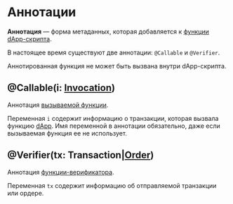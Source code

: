# Аннотации

**Аннотация** — форма метаданных, которая добавляется к [функции](/ru/ride/functions/) [dApp-скрипта](/ru/ride/script/script-types/dapp-script).

В настоящее время существуют две аннотации: `@Callable` и `@Verifier`.

Аннотированная функция не может быть вызвана внутри dApp-скрипта.

## @Callable(i: [Invocation](/ru/ride/structures/common-structures/invocation))

Аннотация [вызываемой функции](/ru/ride/functions/callable-function).

Переменная `i` содержит информацию о транзакции, которая вызвала функцию [dApp](/ru/blockchain/account/dapp). Имя переменной в аннотации обязательно, даже если вызываемая функция ее не использует.

## @Verifier(tx: Transaction|[Order](/ru/ride/structures/common-structures/order))

Аннотация [функции-верификатора](/ru/ride/functions/verifier-function).

Переменная `tx` содержит информацию об отправляемой транзакции или ордере.
